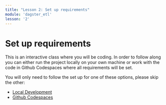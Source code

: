 ```yaml
---
title: "Lesson 2: Set up requirements"
module: 'dagster_etl'
lesson: '2'
---
```


# Set up requirements

This is an interactive class where you will be coding. In order to follow along you can either run the project locally on your own machine or work with the code in Github Codespaces where all requirements will be set.

You will only need to follow the set up for one of these options, please skip the other:

- [Local Development](/dagster-etl/lesson-2/1-set-up-local)
- [Github Codespaces](/dagster-etl/lesson-2/2-set-up-codespace)